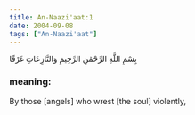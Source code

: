 ```yaml
---
title: An-Naazi'aat:1
date: 2004-09-08
tags: ["An-Naazi'aat"]
---
```

بِسْمِ اللَّهِ الرَّحْمَٰنِ الرَّحِيمِ وَالنَّازِعَاتِ غَرْقًا
### meaning: 
By those [angels] who wrest [the soul] violently,
